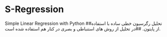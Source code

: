 # S-Regression
Simple Linear Regression with Python
##تحلیل رگرسیون خطی ساده با استفاده از پایتون.
##در تحلیل از روش های استنباطی و بصری در کنار هم استفاده شده است.
